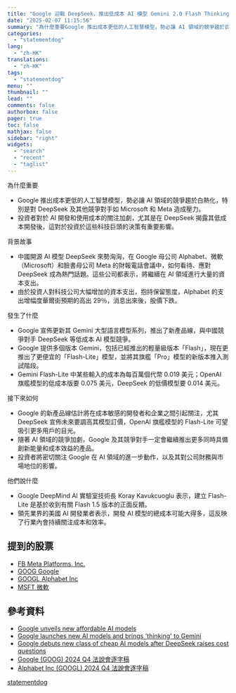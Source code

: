 ```yaml
---
title: "Google 迎戰 DeepSeek，推出低成本 AI 模型 Gemini 2.0 Flash Thinking"
date: "2025-02-07 11:15:56"
summary: "為什麼重要Google 推出成本更低的人工智慧模型，勢必讓 AI 領域的競爭趨於白熱化，特..."
categories:
  - "statementdog"
lang:
  - "zh-HK"
translations:
  - "zh-HK"
tags:
  - "statementdog"
menu: ""
thumbnail: ""
lead: ""
comments: false
authorbox: false
pager: true
toc: false
mathjax: false
sidebar: "right"
widgets:
  - "search"
  - "recent"
  - "taglist"
---
```


為什麼重要

* Google 推出成本更低的人工智慧模型，勢必讓 AI 領域的競爭趨於白熱化，特別是對 DeepSeek 及其他競爭對手如 Microsoft 和 Meta 造成壓力。
* 投資者對於 AI 開發和使用成本的關注加劇，尤其是在 DeepSeek 揭露其低成本開發後，這對於投資於這些科技巨頭的決策有重要影響。

背景故事

* 中國開源 AI 模型 DeepSeek 來勢洶洶，在 Google 母公司 Alphabet、微軟（Microsoft）和臉書母公司 Meta 的財報電話會議中，如何看待、應對 DeepSeek 成為熱門話題。這些公司都表示，將繼續在 AI 領域進行大量的資本支出。
* 由於投資人對科技公司大幅增加的資本支出，抱持保留態度，Alphabet 的支出增幅度華爾街預期的高出 29％，消息出來後，股價下跌。

發生了什麼

* Google 宣佈更新其 Gemini 大型語言模型系列，推出了新產品線，與中國競爭對手 DeepSeek 等低成本 AI 模型競爭。
* Google 提供多個版本 Gemini，包括已經推出的輕量級版本「Flash」，現在更推出了更便宜的「Flash-Lite」模型，並將其旗艦「Pro」模型的新版本推入測試階段。
* Gemini Flash-Lite 中某些輸入的成本為每百萬個代幣 0.019 美元；OpenAI 旗艦模型的低成本版要 0.075 美元，DeepSeek 的低價模型要 0.014 美元。

接下來如何

* Google 的新產品線估計將在成本敏感的開發者和企業之間引起關注，尤其 DeepSeek 宣佈未來要調高其模型訂價，OpenAI 旗艦模型的 Flash-Lite 可望吸引更多用戶的目光。
* 隨著 AI 領域的競爭加劇，Google 及其競爭對手一定會繼續推出更多同時具備創新能量和成本效益的產品。
* 投資者將密切關注 Google 在 AI 領域的進一步動作，以及其對公司財務與市場地位的影響。

他們說什麼

* Google DeepMind AI 實驗室技術長 Koray Kavukcuoglu 表示，建立 Flash-Lite 是基於收到有關 Flash 1.5 版本的正面反饋。
* 領先業界的美國 AI 開發業者表示，開發 AI 模型的總成本可能大得多，這反映了行業內會持續關注成本和效率。

提到的股票
-----

* [FB Meta Platforms, Inc.](/analysis/FB)
* [GOOG Google](/analysis/GOOG)
* [GOOGL Alphabet Inc](/analysis/GOOGL)
* [MSFT 微軟](/analysis/MSFT)

參考資料
----

* [Google unveils new affordable AI models](https://www.verdict.co.uk/google-ai-models-concerns/?.tsrc=rss)
* [Google launches new AI models and brings 'thinking' to Gemini](https://techcrunch.com/2025/02/05/google-launches-new-ai-models-and-brings-thinking-to-gemini/?.tsrc=rss)
* [Google debuts new class of cheap AI models after DeepSeek raises cost questions](https://finance.yahoo.com/news/google-introduces-class-cheap-ai-160258242.html?.tsrc=rss)
* [Google (GOOG) 2024 Q4 法說會逐字稿](/analysis/GOOG/earnings_calls/284250)
* [Alphabet Inc (GOOGL) 2024 Q4 法說會逐字稿](/analysis/GOOGL/earnings_calls/284343)

[statementdog](https://statementdog.com/news/12341)
